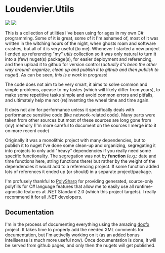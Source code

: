 # Loudenvier.Utils
 ![](https://img.shields.io/nuget/vpre/Loudenvier.Utils) ![](https://img.shields.io/nuget/dt/Loudenvier.Utils)


This is a collection of utilities I've been using for ages in my own C# programming. Some of it is great, some of it I'm ashamed of, most of it was written in the witching hours of the night, when ghosts roam and software crashes, but all of it is very useful (to me). Whenever I started a new project I ended up referencing "my" _utils_ collection so it was only natural to turn it into a (few) nuget(s) package(s), for easier deployment and referencing, and then upload it to github for version control (_actually it's been the other way around: organize, clean up and publish it to github and then publish to nuget_). As can be seen, _this is a work in progress!_

The code does not aim to be very smart, it aims to solve common and simple problems, apease to my tastes (which will likely differ from yours), to make some repetitive tasks simple and avoid common errors and pitfalls, and ultimately help me not (re)inventing the wheel time and time again. 

It does not aim for performance unless it specifically deals with performance sensitive code (like network-related code). Many parts were taken from other sources but most of these sources are long gone from (my) memory (I'm more careful to document on the sources I merge into it on more recent code)

Originally it was a monolithic project with many dependencies, but to publish it to nuget I've done some clean-up and organizing, segregating it into projects to only add "heavy" dependencies if you really need some specific functionality. The segregation was not by **function** (e.g.: date and time functions here, string functions there) but rather by the weight of the dependencies it would add to a referencing project. If some function added lots of references it ended up (or should) in a separate project/package.

I'm profusely thankful to [PolySharp](https://github.com/Sergio0694/PolySharp) for providing generated, source-only polyfills for C# language features that allow me to easily use all runtime-agnostic features at .NET Standard 2.0 (which this project targets). I really recommend it for all .NET developers.

## Documentation

I'm in the process of documenting everything using the amazing [docfx](https://github.com/dotnet/docfx) project. It takes time to properly add the needed XML comments for documentation, but I'm activelly working on it (as an added bonus Intellisense is much more useful now). Once documentation is done, it will be served from github pages, and only then the nugets will get published.